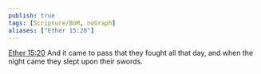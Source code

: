 ```yaml
---
publish: true
tags: [Scripture/BoM, noGraph]
aliases: ["Ether 15:20"]
---
```

[Ether 15:20](https://churchofjesuschrist.org/study/scriptures/bofm/ether/15?lang=eng&id=p20#p20) And it came to pass that they fought all that day, and when the night came they slept upon their swords.
